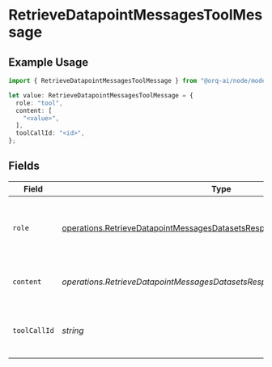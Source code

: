 # RetrieveDatapointMessagesToolMessage

## Example Usage

```typescript
import { RetrieveDatapointMessagesToolMessage } from "@orq-ai/node/models/operations";

let value: RetrieveDatapointMessagesToolMessage = {
  role: "tool",
  content: [
    "<value>",
  ],
  toolCallId: "<id>",
};
```

## Fields

| Field                                                                                                                                                                    | Type                                                                                                                                                                     | Required                                                                                                                                                                 | Description                                                                                                                                                              |
| ------------------------------------------------------------------------------------------------------------------------------------------------------------------------ | ------------------------------------------------------------------------------------------------------------------------------------------------------------------------ | ------------------------------------------------------------------------------------------------------------------------------------------------------------------------ | ------------------------------------------------------------------------------------------------------------------------------------------------------------------------ |
| `role`                                                                                                                                                                   | [operations.RetrieveDatapointMessagesDatasetsResponse200ApplicationJSONRole](../../models/operations/retrievedatapointmessagesdatasetsresponse200applicationjsonrole.md) | :heavy_check_mark:                                                                                                                                                       | The role of the messages author, in this case tool.                                                                                                                      |
| `content`                                                                                                                                                                | *operations.RetrieveDatapointMessagesDatasetsResponseContent*                                                                                                            | :heavy_check_mark:                                                                                                                                                       | The contents of the tool message.                                                                                                                                        |
| `toolCallId`                                                                                                                                                             | *string*                                                                                                                                                                 | :heavy_check_mark:                                                                                                                                                       | Tool call that this message is responding to.                                                                                                                            |